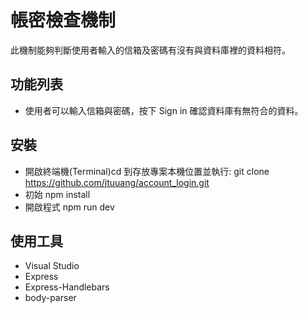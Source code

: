 # 帳密檢查機制
此機制能夠判斷使用者輸入的信箱及密碼有沒有與資料庫裡的資料相符。

## 功能列表
- 使用者可以輸入信箱與密碼，按下 Sign in 確認資料庫有無符合的資料。

## 安裝
- 開啟終端機(Terminal)cd 到存放專案本機位置並執行:
git clone https://github.com/jtuuang/account_login.git
- 初始
npm install
- 開啟程式
npm run dev

## 使用工具
- Visual Studio
- Express
- Express-Handlebars
- body-parser